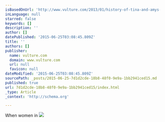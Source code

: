 ```yaml
---
isBasedOnUrl: 'http://www.vulture.com/2013/01/history-of-tina-and-amys-best-friendship.html'
inLanguage: null
starred: false
keywords: []
description: ''
author: []
datePublished: '2015-06-25T03:08:45.809Z'
title: ''
authors: []
publisher:
  name: vulture.com
  domain: www.vulture.com
  url: null
  favicon: null
dateModified: '2015-06-25T03:08:45.809Z'
sourcePath: _posts/2015-06-25-7d1d2cde-18b8-48f0-9e9a-1bb2941ced15.md
published: true
url: 7d1d2cde-18b8-48f0-9e9a-1bb2941ced15/index.html
_type: Article
_context: 'http://schema.org'

---
```

When women in ![](http://pixel.nymag.com/imgs/daily/vulture/2013/01/11/11-vulture-tina-amy.w529.h352.2x.jpg)
